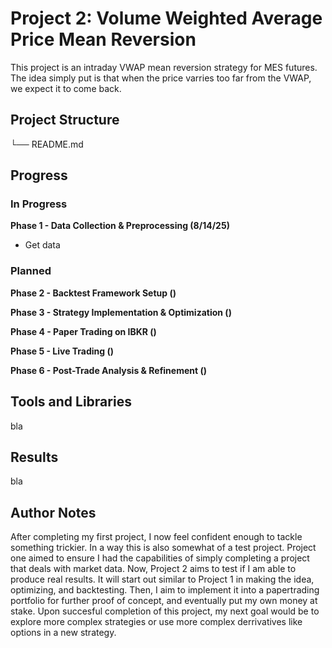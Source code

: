 # Project 2: Volume Weighted Average Price Mean Reversion

This project is an intraday VWAP mean reversion strategy for MES futures. The idea simply put is that when the price varries too far from the VWAP, we expect it to come back.

## Project Structure

└── README.md

## Progress

### In Progress

**Phase 1 - Data Collection & Preprocessing (8/14/25)**
- Get data

### Planned

**Phase 2 - Backtest Framework Setup ()**

**Phase 3 - Strategy Implementation & Optimization ()**

**Phase 4 - Paper Trading on IBKR ()**

**Phase 5 - Live Trading ()**

**Phase 6 - Post-Trade Analysis & Refinement ()**

## Tools and Libraries

bla

## Results

bla

## Author Notes

After completing my first project, I now feel confident enough to tackle something trickier. In a way this is also somewhat of a test project. Project one aimed to ensure I had the capabilities of simply completing a project that deals with market data. Now, Project 2 aims to test if I am able to produce real results. It will start out similar to Project 1 in making the idea, optimizing, and backtesting. Then, I aim to implement it into a papertrading portfolio for further proof of concept, and eventually put my own money at stake. Upon succesful completion of this project, my next goal would be to explore more complex strategies or use more complex derrivatives like options in a new strategy.